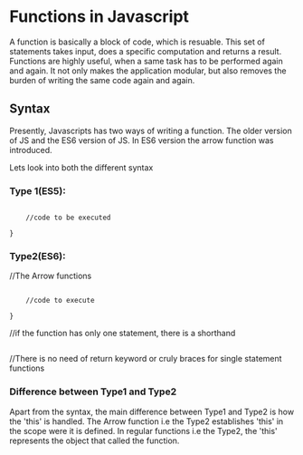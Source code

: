 # Functions in Javascript

A function is basically a block of code, which is resuable. This set of statements takes input, does a specific computation and returns a result.
Functions are highly useful, when a same task has to be performed again and again.
It not only makes the application modular, but also removes the burden of writing the same code again and again.

## Syntax

Presently, Javascripts has two ways of writing a function. The older version of JS and the ES6 version of JS.
In ES6 version the arrow function was introduced.

Lets look into both the different syntax

### Type 1(ES5):

``` function function_name(parameter1, parameter2, parameter3){

    //code to be executed

}
```
### Type2(ES6):
//The Arrow functions

``` function_name = (parameter1, parameter2, parameter3) =>{

    //code to execute

}
```
//if the function has only one statement, there is a shorthand

``` function_name = (parameter1, parameter2) => //the single statement to execute
```
//There is no need of return keyword or cruly braces for single statement functions


### Difference between Type1 and Type2

Apart from the syntax, the main difference between Type1 and Type2 is how the 'this' is handled. 
The Arrow function i.e the Type2 establishes 'this' in the scope were it is defined.
In regular functions i.e the Type2, the 'this' represents the object that called the function.

